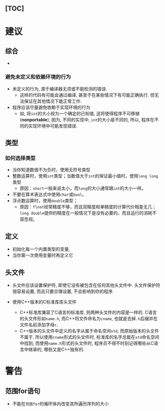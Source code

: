 [TOC]
---
# 建议

## 综合

* 

### 避免未定义和依赖环境的行为

* 未定义的行为, 源于编译器无须或不能检测的错误.
    * 这样的代码有可能会通过编译, 甚至于在某些情况下有可能正确执行. 但无法保证在其他情况下能正常工作.
* 程序应该尽量避免依赖于实现环境的行为
    * 如, 将`int`的大小视为一个确定的已知值, 这将使得程序不可移植(**nonportable**); 因为, 不同的实现中, `int`的大小是不同的, 所以, 程序在不同的实现环境中可能发现错误.
## 类型
### 如何选择类型
* 当你知道数值不为负时，使用无符号类型
* 整数运算时，使用`int`类型；当数值大于`int`的保证最小值时，使用`long long`类型
    * 原因：`short`一般来说太小，而`long`的大小通常跟`int`的大小一样。
* 不要在算术表达式中使用`char`或`bool`。
* 浮点数运算时，使用`double`类型；
    * 原因：`float`经常精度不够，而且双精度和单精度的计算代价相差无几；`long double`提供的精度在一般情况下是没有必要的，而且运行的消耗不容忽视。
## 定义
* 初始化每一个内置类型的变量,
* 当你第一次使用变量时再定义它

## 头文件

* 头文件应该设置保护符, 即使它没有被包含在任何其他头文件中. 头文件保护符很容易设置, 而且只要合理设置, 不会影响到你的程序.

* 使用C++版本的C标准库库头文件
  * C++标准库兼容了C语言的标准库, 则两种头文件的内容是一样的. C语言的头文件形如`name.h`, 而C++将文件命名为`cname`, 也就是去掉`.h`后缀并在文件名前添加字母`c`.
  * C++版本的头文件中定义的名字从属于命名空间`std`, 而原始版本的头文件不属于. 所以使用`cname`形式的头文件时, 标准库的名字总能在`std`命名空间中找到; 而使用`name.h`形式的头文件时, 程序员不得不时刻记得哪些从C语言中继承的, 哪些又是C++独有的.

# 警告

## 范围for语句

* 不能在`范围for`的循环体内改变其所遍历序列的大小
